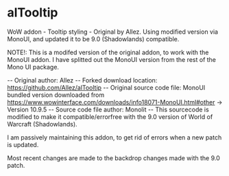 # alTooltip
WoW addon - Tooltip styling - Original by Allez. Using modified version via MonoUI, and updated it to be 9.0 (Shadowlands) compatible.

NOTE!: This is a modifed version of the original addon, to work with the MonoUI addon. I have splitted out the MonoUI version from the rest of the Mono UI package.

-- Original author: Allez
-- Forked download location: https://github.com/Allez/alTooltip
-- Original source code file: MonoUI bundled version downloaded from https://www.wowinterface.com/downloads/info18071-MonoUI.html#other -> Version 10.9.5
-- Source code file author: Monolit
-- This sourcecode is modified to make it compatible/errorfree with the 9.0 version of World of Warcraft (Shadowlands).

I am passively maintaining this addon, to get rid of errors when a new patch is updated.

Most recent changes are made to the backdrop changes made with the 9.0 patch.
